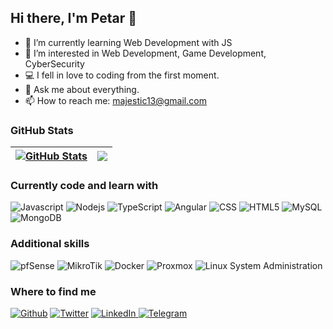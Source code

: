 
## Hi there, I'm Petar 👋

- 🌱 I’m currently learning Web Development with JS
- 👀 I’m interested in Web Development, Game Development, CyberSecurity
- 💻 I fell in love to coding from the first moment.
- 💬 Ask me about everything.
- 📫 How to reach me: majestic13@gmail.com

### GitHub Stats

| <a href="#"><img align="center" src="https://github-readme-stats.vercel.app/api?username=vatari&show_icons=true&include_all_commits=true&hide_border=true" alt="GitHub Stats" /></a> | <a href="#"><img align="center" src="https://github-readme-stats.vercel.app/api/top-langs/?username=vatari&layout=compact&hide_border=true" /></a> |
| ------------- | ------------- |


<h3>Currently code and learn with</h3>
<p>
 <img alt="Javascript" src="https://img.shields.io/badge/-JS-13aa52?style=flat-square&logo=Javascript&logoColor=yellow" />
 <img alt="Nodejs" src="https://img.shields.io/badge/-Nodejs-43853d?style=flat-square&logo=Node.js&logoColor=white" />
 <img alt="TypeScript" src="https://img.shields.io/badge/-TypeScript-007ACC?style=flat-square&logo=typescript&logoColor=white" />
 <img alt="Angular" src="https://img.shields.io/badge/-Angular-DD0031?style=flat-square&logo=angular&logoColor=white" />
<!--<img alt="React" src="https://img.shields.io/badge/-React-45b8d8?style=flat-square&logo=react&logoColor=white" /> -->
<!-- <img alt="npm" src="https://img.shields.io/badge/-NPM-CB3837?style=flat-square&logo=npm&logoColor=white" /> -->
 <img alt="CSS" src="https://img.shields.io/badge/-CSS-E34F26?style=flat-square&logo=css&logoColor=white" />
 <img alt="HTML5" src="https://img.shields.io/badge/-HTML5-E34F26?style=flat-square&logo=html5&logoColor=white" />
 <img alt="MySQL" src="https://img.shields.io/badge/-MySQL-13aa52?style=flat-square&logo=mysql&logoColor=white" />
 <img alt="MongoDB" src="https://img.shields.io/badge/-MongoDB-13aa52?style=flat-square&logo=mongodb&logoColor=white" />
</p>

<h3>Additional skills</h3>
<p>
  <img alt="pfSense" src="https://img.shields.io/badge/-pfSense-13aa52?style=flat-square&logo=pfsense&logoColor=white" />
  <img alt="MikroTik" src="https://img.shields.io/badge/-MikroTik-13aa52?style=flat-square&logo=mikrotik&logoColor=white" />
  <img alt="Docker" src="https://img.shields.io/badge/-Docker-46a2f1?style=flat-square&logo=docker&logoColor=white" />
  <img alt="Proxmox" src="https://img.shields.io/badge/-Proxmox-46a2f1?style=flat-square&logo=proxmox&logoColor=white" />
  <img alt="Linux System Administration" src="https://img.shields.io/badge/-Linux-46a2f1?style=flat-square&logo=linux&logoColor=white" />
</p>



<h3>Where to find me</h3>
<p><a href="https://github.com/vatari" target="_blank"><img alt="Github" src="https://img.shields.io/badge/GitHub-%2312100E.svg?&style=for-the-badge&logo=Github&logoColor=white" /></a> <a href="https://twitter.com/Yngtar" target="_blank"><img alt="Twitter" src="https://img.shields.io/badge/twitter-%231DA1F2.svg?&style=for-the-badge&logo=twitter&logoColor=white" /></a> <a href="https://www.linkedin.com/in/petar-zhelev-b8b382237" target="_blank"><img alt="LinkedIn" src="https://img.shields.io/badge/linkedin-%230077B5.svg?&style=for-the-badge&logo=linkedin&logoColor=white" />
</a> <a href="https://t.me/Vetari" target="_blank"><img alt="Telegram" src="https://img.shields.io/badge/telegram-%231DA1F2.svg?&style=for-the-badge&logo=telegram&logoColor=white" />
</p>
